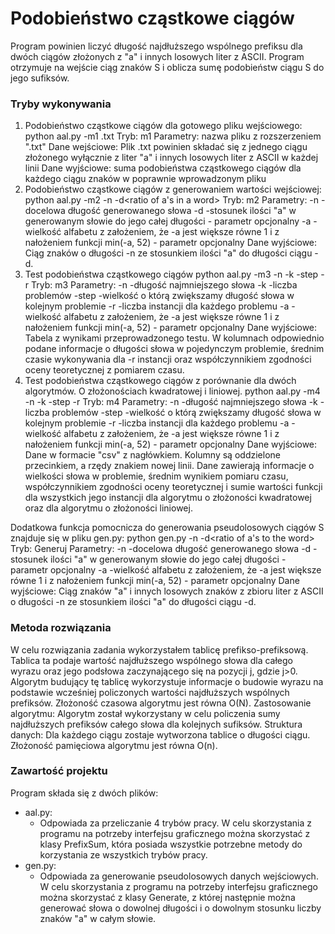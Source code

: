 # Podobieństwo cząstkowe ciągów
Program powinien liczyć długość najdłuższego wspólnego prefiksu dla dwóch ciągów złożonych z "a" i innych losowych liter z ASCII.
Program otrzymuje na wejście ciąg znaków S i oblicza sumę podobieństw ciągu S do jego sufiksów.

### Tryby wykonywania
1. Podobieństwo cząstkowe ciągów dla gotowego pliku wejściowego:
    python aal.py -m1 <name of the file>.txt
    Tryb: m1
    Parametry:
        nazwa pliku z rozszerzeniem ".txt"
    Dane wejściowe:
        Plik .txt powinien składać się z jednego ciągu złożonego wyłącznie z liter "a" i innych losowych liter z ASCII w każdej linii
    Dane wyjściowe:
        suma podobieństwa cząstkowego ciągów dla każdego ciągu znaków w poprawnie wprowadzonym pliku
2. Podobieństwo cząstkowe ciągów z generowaniem wartości wejściowej:
    python aal.py -m2 -n<length of generated word> -d<ratio of a's in a word>
    Tryb: m2
    Parametry:
        -n -docelowa długość generowanego słowa
        -d -stosunek ilości "a" w generowanym słowie do jego całej długości - parametr opcjonalny
        -a  -wielkość alfabetu z założeniem, że -a jest większe równe 1 i z nałożeniem funkcji min(-a, 52) - parametr opcjonalny
    Dane wyjściowe:
        Ciąg znaków o długości -n ze stosunkiem ilości "a" do długości ciągu -d.
3. Test podobieństwa cząstkowego ciągów
python aal.py -m3 -n<length of generated word> -k<number of problems> -step<number of steps> -r<how many instances of each problem>
    Tryb: m3
    Parametry:
        -n      -długość najmniejszego słowa
        -k      -liczba problemów
        -step   -wielkość o którą zwiększamy długość słowa w kolejnym problemie
        -r      -liczba instancji dla każdego problemu
        -a  -wielkość alfabetu z założeniem, że -a jest większe równe 1 i z nałożeniem funkcji min(-a, 52) - parametr opcjonalny
    Dane wyjściowe:
        Tabela z wynikami przeprowadzonego testu. W kolumnach odpowiednio podane informacje o długości słowa w pojedynczym problemie, średnim czasie wykonywania dla -r instancji oraz współczynnikiem zgodności oceny teoretycznej z pomiarem czasu.
4. Test podobieństwa cząstkowego ciągów z porównanie dla dwóch algorytmów. O złożonościach kwadratowej i liniowej.
python aal.py -m4 -n<length of generated word> -k<number of problems> -step<number of steps> -r<how many instances of each problem>
    Tryb: m4
    Parametry:
        -n      -długość najmniejszego słowa
        -k      -liczba problemów
        -step   -wielkość o którą zwiększamy długość słowa w kolejnym problemie
        -r      -liczba instancji dla każdego problemu
        -a  -wielkość alfabetu z założeniem, że -a jest większe równe 1 i z nałożeniem funkcji min(-a, 52) - parametr opcjonalny
    Dane wyjściowe:
        Dane w formacie "csv" z nagłówkiem. Kolumny są oddzielone przecinkiem, a rzędy znakiem nowej linii.
        Dane zawierają informacje o wielkości słowa w problemie, średnim wynikiem pomiaru czasu, współczynnikiem zgodności oceny teoretycznej i sumie wartości funkcji dla wszystkich jego instancji dla algorytmu o złożoności kwadratowej oraz dla algorytmu o złożoności liniowej.

Dodatkowa funkcja pomocnicza do generowania pseudolosowych ciągów S znajduje się w pliku gen.py:
python gen.py -n<length of generated word> -d<ratio of a's to the word>
    Tryb: Generuj
    Parametry:
        -n  -docelowa długość generowanego słowa
        -d  -stosunek ilości "a" w generowanym słowie do jego całej długości - parametr opcjonalny
        -a  -wielkość alfabetu z założeniem, że -a jest większe równe 1 i z nałożeniem funkcji min(-a, 52) - parametr opcjonalny
    Dane wyjściowe:
        Ciąg znaków "a" i innych losowych znaków z zbioru liter z ASCII o długości -n ze stosunkiem ilości "a" do długości ciągu -d.

### Metoda rozwiązania
W celu rozwiązania zadania wykorzystałem tablicę prefikso-prefiksową.
    Tablica ta podaje wartość najdłuższego wspólnego słowa dla całego wyrazu oraz jego podsłowa zaczynającego się na pozycji j, gdzie j>0. Algorytm budujący tę tablicę wykorzystuje informacje o budowie wyrazu na podstawie wcześniej policzonych wartości najdłuższych wspólnych prefiksów. Złożoność czasowa algorytmu jest równa O(N).
Zastosowanie algorytmu:
    Algorytm został wykorzystany w celu policzenia sumy najdłuższych prefiksów całego słowa dla kolejnych sufiksów.
Struktura danych:
    Dla każdego ciągu zostaje wytworzona tablice o długości ciągu.
    Złożoność pamięciowa algorytmu jest równa O(n).


### Zawartość projektu
Program składa się z dwóch plików:
+ aal.py:
  + Odpowiada za przeliczanie 4 trybów pracy. W celu skorzystania z programu na potrzeby interfejsu graficznego można skorzystać z klasy PrefixSum, która posiada wszystkie potrzebne metody do korzystania ze wszystkich trybów pracy.
+ gen.py:
  + Odpowiada za generowanie pseudolosowych danych wejściowych. W celu skorzystania z programu na potrzeby interfejsu graficznego można skorzystać z klasy Generate, z której następnie można generować słowa o dowolnej długości i o dowolnym stosunku liczby znaków "a" w całym słowie.
